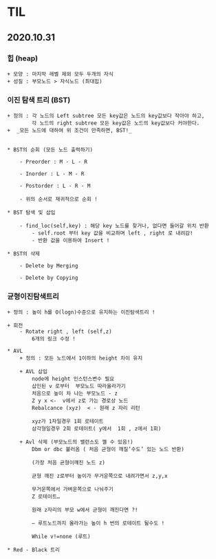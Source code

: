 # __TIL__ 

  

## 2020.10.31

  
### 힙 (heap)


    + 모양 : 마지막 레벨 제외 모두 두개의 자식
    + 성질 : 부모노드 > 자식노드 (최대힙)


### 이진 탐색 트리 (BST)


    + 정의 : 각 노드의 Left subtree 모든 key값은 노드의 key값보다 작아야 하고,  
            각 노드의 right subtree 모든 key값은 노드의 key값보다 커야한다.  
    +  _모든 노드에 대하여 위 조건이 만족하면, BST!_


    * BST의 순회 (모든 노드 출력하기)  
        
        - Preorder : M - L - R  

        - Inorder : L - M - R  

        - Postorder : L - R - M  

        - 위의 순서로 재귀적으로 순회 !
        
    * BST 탐색 및 삽입 

        - find_loc(self,key) : 해당 key 노드를 찾거나, 없다면 들어갈 위치 반환
            - self.root 부터 key 값을 비교하며 left , right 로 내려감!
            - 반환 값을 이용하여 Insert !
        
    * BST의 삭제

        - Delete by Merging

        - Delete by Copying


### 균형이진탐색트리


    + 정의 : 높이 h를 O(logn)수준으로 유지하는 이진탐색트리 !

    + 회전
        - Rotate right , left (self,z)
            6개의 링크 수정 !
            
    * AVL     
        + 정의 : 모든 노드에서 1이하의 height 차이 유지
        
        + AVL 삽입
            node에 height 인스턴스변수 필요
            삽인된 v 로부터  부모노드 따라올라가기
            처음으로 높이 차 나는 부모노드 - z
            Z y x <-  v에서 z로 가는 경로상 노드
            Rebalcance (xyz)  < - 원래 z 자리 리턴

            xyz가 1자일경우 1회 로테이트
            삼각형일경우 2회 로테이트( y에서  1회 , z에서 1회)

        + Avl 삭제 (부모노드의 밸런스도 깰 수 있음!)
            Dbm or dbc 불러옴 ( 처음 균형이 깨질’수도’ 있는 노드 반환)

            (가장 처음 균형이꺠진 노드 z)

            균형 깨진 z로부터 높이가 무거운쪽으로 내려가면서 z,y,x 

            무거운쪽에서 가벼운쪽으로 나눠주기 
            Z 로테이트…

            원래 z자리의 부모 w에서 균형이 깨진다면 ?!

            — 루트노드까지 올라가는 높이 h 번의 로테이트 될수도 !

            While v!=none (루트)
        
    * Red - Black 트리
